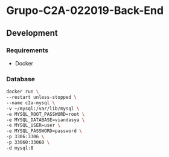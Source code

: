 # Grupo-C2A-022019-Back-End

## Development

### Requirements

- Docker

### Database

```bash
docker run \
--restart unless-stopped \
--name c2a-mysql \
-v ~/mysql:/var/lib/mysql \
-e MYSQL_ROOT_PASSWORD=root \
-e MYSQL_DATABASE=viandasya \
-e MYSQL_USER=user \
-e MYSQL_PASSWORD=password \
-p 3306:3306 \
-p 33060:33060 \
-d mysql:8
```